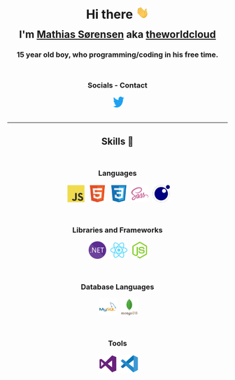 <h1 align="center">
    <b>Hi there</b>
    <img src="https://raw.githubusercontent.com/ABSphreak/ABSphreak/master/gifs/Hi.gif" width="30px">
    <br> 
    <p style="font-size: 17pt; margin-top: 15px;">I'm <u>Mathias Sørensen</u> aka <u>theworldcloud</u></p>
</h1>

<h3 align="center">15 year old boy, who programming/coding in his free time.</h3>

<br>

<div align="center">
    <p style="font-size: 12.25pt"><b>Socials - Contact</b></p>
    <!-- Twitter --> <a href="https://twitter.com/theworldcloud" target="_blank"><img alt="Twitter" style="margin-left: 5px;" src="https://raw.githubusercontent.com/devicons/devicon/master/icons/twitter/twitter-original.svg" width="25px"></a>
</div>

<br>
<hr>

<h2 align="center" style="border-bottom: none;"><b>Skills 💪</b></h2>
<br>

<div align="center">
    <p style="font-size: 12.25pt"><b>Languages</b></p>
    <!-- JavaScript --> <img alt="JavaScript" style="margin-left: 5px;" src="https://raw.githubusercontent.com/devicons/devicon/master/icons/javascript/javascript-original.svg" width="40px">
    <!-- TypeScript <img alt="TypeScript" style="margin-left: 5px;" src="https://raw.githubusercontent.com/devicons/devicon/master/icons/typescript/typescript-original.svg" width="40px"> -->
    <!-- C#  <img alt="C#" style="margin-left: 5px;" src="https://raw.githubusercontent.com/devicons/devicon/master/icons/csharp/ csharp-original.svg" width="40px"> -->
    <!-- HTML --> <img alt="HTML" style="margin-left: 5px;" src="https://raw.githubusercontent.com/devicons/devicon/master/icons/html5/html5-original.svg" width="40px">
    <!-- CSS --> <img alt="CSS" style="margin-left: 5px;" src="https://raw.githubusercontent.com/devicons/devicon/master/icons/css3/css3-original.svg" width="40px">
    <!-- SASS --> <img alt="SASS" style="margin-left: 5px;" src="https://raw.githubusercontent.com/devicons/devicon/master/icons/sass/sass-original.svg" width="40px">
    <!-- Python  <img alt="PYTHON" style="margin-left: 5px;" src="https://raw.githubusercontent.com/devicons/devicon/master/icons/python/python-original.svg" width="40px"> -->
    <!-- LUA --> <img alt="LUA" style="margin-left: 5px;" src="https://raw.githubusercontent.com/devicons/devicon/master/icons/lua/lua-original.svg" width="40px">
</div>

<br>
<br>

<div align="center">
    <p style="font-size: 12.25pt"><b>Libraries and Frameworks</b></p>
    <!-- dotnet --> <img style="margin-left: 5px;" src="https://raw.githubusercontent.com/github/explore/master/topics/dotnet/dotnet.png" width="40px">
    <!-- ReactJS --> <img style="margin-left: 5px;" src="https://raw.githubusercontent.com/devicons/devicon/master/icons/react/react-original.svg" width="40px">
    <!-- node.js --> <img style="margin-left: 5px;" src="https://raw.githubusercontent.com/devicons/devicon/master/icons/nodejs/nodejs-original.svg" width="40px">
</div>

<br>
<br>

<div align="center">
    <p style="font-size: 12.25pt"><b>Database Languages</b></p>
    <!-- MySQL --> <img style="margin-left: 5px;" src="https://raw.githubusercontent.com/devicons/devicon/master/icons/mysql/mysql-original-wordmark.svg" width="40px">
    <!-- MongoDB --> <img style="margin-left: 5px;" src="https://raw.githubusercontent.com/devicons/devicon/master/icons/mongodb/mongodb-original-wordmark.svg" width="40px">
</div>

<br>
<br>

<div align="center">
    <p style="font-size: 12.25pt"><b>Tools</b></p>
    <!-- Visual Studio --> <img style="margin-left: 5px;" src="https://raw.githubusercontent.com/devicons/devicon/master/icons/visualstudio/visualstudio-plain.svg" width="40px">
    <!-- Visual Studio Code --> <img style="margin-left: 5px;" src="https://raw.githubusercontent.com/devicons/devicon/master/icons/vscode/vscode-original.svg" width="40px">
</div>
